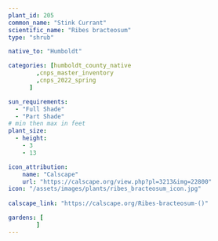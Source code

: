 ```yaml
---
plant_id: 205 
common_name: "Stink Currant"
scientific_name: "Ribes bracteosum"
type: "shrub"

native_to: "Humboldt"

categories: [humboldt_county_native
        ,cnps_master_inventory
        ,cnps_2022_spring
      ]

sun_requirements:
  - "Full Shade"
  - "Part Shade"
# min then max in feet
plant_size:
  - height: 
    - 3 
    - 13

icon_attribution: 
    name: "Calscape"
    url: "https://calscape.org/view.php?pl=3213&img=22800"
icon: "/assets/images/plants/ribes_bracteosum_icon.jpg"
 
calscape_link: "https://calscape.org/Ribes-bracteosum-()"

gardens: [
        ]
---
```








